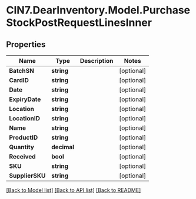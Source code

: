 # CIN7.DearInventory.Model.PurchaseStockPostRequestLinesInner

## Properties

| Name            | Type        | Description | Notes      |
| --------------- | ----------- | ----------- | ---------- |
| **BatchSN**     | **string**  |             | [optional] |
| **CardID**      | **string**  |             | [optional] |
| **Date**        | **string**  |             | [optional] |
| **ExpiryDate**  | **string**  |             | [optional] |
| **Location**    | **string**  |             | [optional] |
| **LocationID**  | **string**  |             | [optional] |
| **Name**        | **string**  |             | [optional] |
| **ProductID**   | **string**  |             | [optional] |
| **Quantity**    | **decimal** |             | [optional] |
| **Received**    | **bool**    |             | [optional] |
| **SKU**         | **string**  |             | [optional] |
| **SupplierSKU** | **string**  |             | [optional] |

[[Back to Model list]](../README.md#documentation-for-models) [[Back to API list]](../README.md#documentation-for-api-endpoints) [[Back to README]](../README.md)
